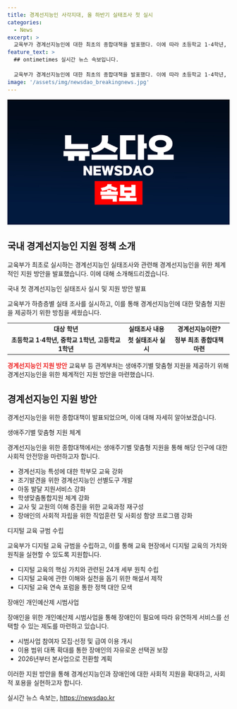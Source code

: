 ```yaml
---
title: 경계선지능인 사각지대, 올 하반기 실태조사 첫 실시
categories:
  - News
excerpt: >
  교육부가 경계선지능인에 대한 최초의 종합대책을 발표했다. 이에 따라 초등학교 1·4학년, 중학교 1학년, 고등학교 1학년을 대상으로 실태조사를 실시하고 경계선지능인 지원 방안을 마련했다. 이를 통해 가정 내에서 조기 발견하고, 생애주기별 맞춤형 지원을 제공하며 디지털 교육 규범 수립과 장애인 개인예산제 시범사업을 추진할 방침이다. 전체 국민의 13.59%를 차지하는 경계선지능인에 대한 사회 인식 개선과 다양한 지원사업이 중앙부처, 지자체, 민간기관 등 협력을 통해 추진될 예정이다.
feature_text: >
  ## ontimetimes 실시간 뉴스 속보입니다.

  교육부가 경계선지능인에 대한 최초의 종합대책을 발표했다. 이에 따라 초등학교 1·4학년, 중학교 1학년, 고등학교 1학년을 대상으로 실태조사를 실시하고 경계선지능인 지원 방안을 마련했다. 이를 통해 가정 내에서 조기 발견하고, 생애주기별 맞춤형 지원을 제공하며 디지털 교육 규범 수립과 장애인 개인예산제 시범사업을 추진할 방침이다. 전체 국민의 13.59%를 차지하는 경계선지능인에 대한 사회 인식 개선과 다양한 지원사업이 중앙부처, 지자체, 민간기관 등 협력을 통해 추진될 예정이다.
image: '/assets/img/newsdao_breakingnews.jpg'
---
```


<p><img src="/assets/img/newsdao_breakingnews.jpg" alt="ontimetimes 속보" /></p>

<h2 data-ke-size="size26">국내 경계선지능인 지원 정책 소개</h2>

<p>교육부가 최초로 실시하는 경계선지능인 실태조사와 관련해 경계선지능인을 위한 체계적인 지원 방안을 발표했습니다. 이에 대해 소개해드리겠습니다.</p>

<p data-ke-size="size16">국내 첫 경계선지능인 실태조사 실시 및 지원 방안 발표</p>

<p>교육부가 하층층별 실태 조사를 실시하고, 이를 통해 경계선지능인에 대한 맞춤형 지원을 제공하기 위한 방침을 세웠습니다.</p>

<table>
  <tr>
    <td style="text-align: center; height: 17px;"><b>대상 학년</b></td>
    <td style="text-align: center; height: 17px;"><b>실태조사 내용</b></td>
    <td style="text-align: center; height: 17px;"><b>경계선지능이란?</b></td>
  </tr>
  <tr>
    <td style="text-align: center; height: 17px;"><b>초등학교 1·4학년, 중학교 1학년, 고등학교 1학년</b></td>
    <td style="text-align: center; height: 17px;"><b>첫 실태조사 실시</b></td>
    <td style="text-align: center; height: 17px;"><b>정부 최초 종합대책 마련</b></td>
  </tr>
</table>

<p><b><span style="color: #ee2323;">경계선지능인 지원 방안</span></b>
교육부 등 관계부처는 생애주기별 맞춤형 지원을 제공하기 위해 경계선지능인을 위한 체계적인 지원 방안을 마련했습니다.</p>

<h2 data-ke-size="size26">경계선지능인 지원 방안</h2>

<p>경계선지능인을 위한 종합대책이 발표되었으며, 이에 대해 자세히 알아보겠습니다.</p>

<p data-ke-size="size16">생애주기별 맞춤형 지원 체계</p>

<p>경계선지능인을 위한 종합대책에서는 생애주기별 맞춤형 지원을 통해 해당 인구에 대한 사회적 안전망을 마련하고자 합니다.</p>

<ul>
  <li>경계선지능 특성에 대한 학부모 교육 강화</li>
  <li>조기발견을 위한 경계선지능인 선별도구 개발</li>
  <li>아동 발달 지원서비스 강화</li>
  <li>학생맞춤통합지원 체계 강화</li>
  <li>교사 및 교원의 이해 증진을 위한 교육과정 재구성</li>
  <li>장애인의 사회적 자립을 위한 직업훈련 및 사회성 함양 프로그램 강화</li>
</ul>

<p data-ke-size="size16">디지털 교육 규범 수립</p>

<p>교육부가 디지털 교육 규범을 수립하고, 이를 통해 교육 현장에서 디지털 교육의 가치와 원칙을 실현할 수 있도록 지원합니다.</p>

<ul>
  <li>디지털 교육의 핵심 가치와 관련된 24개 세부 원칙 수립</li>
  <li>디지털 교육에 관한 이해와 실천을 돕기 위한 해설서 제작</li>
  <li>디지털 교육 연속 포럼을 통한 정책 대안 모색</li>
</ul>

<p data-ke-size="size16">장애인 개인예산제 시범사업</p>

<p>장애인을 위한 개인예산제 시범사업을 통해 장애인이 필요에 따라 유연하게 서비스를 선택할 수 있는 제도를 마련하고 있습니다.</p>

<ul>
  <li>시범사업 참여자 모집·선정 및 급여 이용 개시</li>
  <li>이용 범위 대폭 확대를 통한 장애인의 자유로운 선택권 보장</li>
  <li>2026년부터 본사업으로 전환할 계획</li>
</ul>

<p>이러한 지원 방안을 통해 경계선지능인과 장애인에 대한 사회적 지원을 확대하고, 사회적 포용을 실현하고자 합니다.</p>
실시간 뉴스 속보는, <a href="https://newsdao.kr" rel="dofollow">https://newsdao.kr</a>


